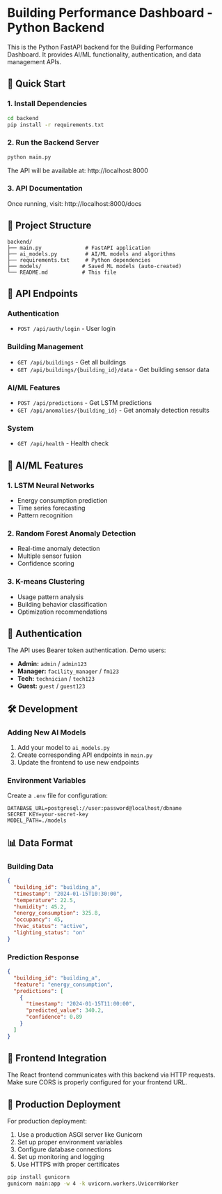 # Building Performance Dashboard - Python Backend

This is the Python FastAPI backend for the Building Performance Dashboard. It provides AI/ML functionality, authentication, and data management APIs.

## 🚀 Quick Start

### 1. Install Dependencies

```bash
cd backend
pip install -r requirements.txt
```

### 2. Run the Backend Server

```bash
python main.py
```

The API will be available at: http://localhost:8000

### 3. API Documentation

Once running, visit: http://localhost:8000/docs

## 📁 Project Structure

```
backend/
├── main.py              # FastAPI application
├── ai_models.py         # AI/ML models and algorithms
├── requirements.txt     # Python dependencies
├── models/             # Saved ML models (auto-created)
└── README.md           # This file
```

## 🔧 API Endpoints

### Authentication
- `POST /api/auth/login` - User login

### Building Management
- `GET /api/buildings` - Get all buildings
- `GET /api/buildings/{building_id}/data` - Get building sensor data

### AI/ML Features
- `POST /api/predictions` - Get LSTM predictions
- `GET /api/anomalies/{building_id}` - Get anomaly detection results

### System
- `GET /api/health` - Health check

## 🤖 AI/ML Features

### 1. LSTM Neural Networks
- Energy consumption prediction
- Time series forecasting
- Pattern recognition

### 2. Random Forest Anomaly Detection
- Real-time anomaly detection
- Multiple sensor fusion
- Confidence scoring

### 3. K-means Clustering
- Usage pattern analysis
- Building behavior classification
- Optimization recommendations

## 🔐 Authentication

The API uses Bearer token authentication. Demo users:

- **Admin:** `admin` / `admin123`
- **Manager:** `facility_manager` / `fm123`
- **Tech:** `technician` / `tech123`
- **Guest:** `guest` / `guest123`

## 🛠️ Development

### Adding New AI Models

1. Add your model to `ai_models.py`
2. Create corresponding API endpoints in `main.py`
3. Update the frontend to use new endpoints

### Environment Variables

Create a `.env` file for configuration:

```env
DATABASE_URL=postgresql://user:password@localhost/dbname
SECRET_KEY=your-secret-key
MODEL_PATH=./models
```

## 📊 Data Format

### Building Data
```json
{
  "building_id": "building_a",
  "timestamp": "2024-01-15T10:30:00",
  "temperature": 22.5,
  "humidity": 45.2,
  "energy_consumption": 325.8,
  "occupancy": 45,
  "hvac_status": "active",
  "lighting_status": "on"
}
```

### Prediction Response
```json
{
  "building_id": "building_a",
  "feature": "energy_consumption",
  "predictions": [
    {
      "timestamp": "2024-01-15T11:00:00",
      "predicted_value": 340.2,
      "confidence": 0.89
    }
  ]
}
```

## 🔗 Frontend Integration

The React frontend communicates with this backend via HTTP requests. Make sure CORS is properly configured for your frontend URL.

## 🚀 Production Deployment

For production deployment:

1. Use a production ASGI server like Gunicorn
2. Set up proper environment variables
3. Configure database connections
4. Set up monitoring and logging
5. Use HTTPS with proper certificates

```bash
pip install gunicorn
gunicorn main:app -w 4 -k uvicorn.workers.UvicornWorker
``` 